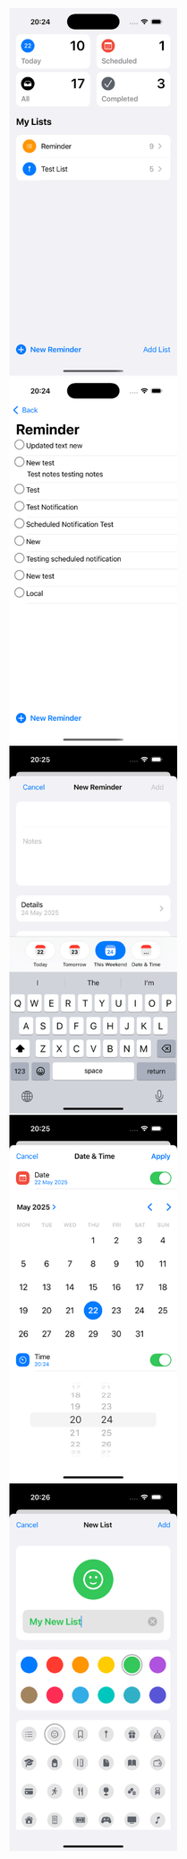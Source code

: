 <img src="Reminders/Screenshots/1.png" width=300 /> <img src="Reminders/Screenshots/2.png" width=300 /> <img src="Reminders/Screenshots/3.png" width=300 />
<img src="Reminders/Screenshots/4.png" width=300 /> <img src="Reminders/Screenshots/5.png" width=300 />

